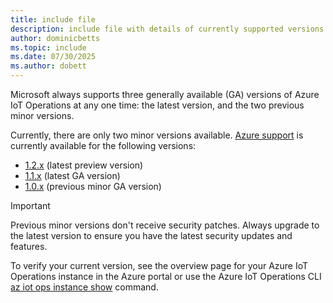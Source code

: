 ```yaml
---
title: include file
description: include file with details of currently supported versions
author: dominicbetts
ms.topic: include
ms.date: 07/30/2025
ms.author: dobett
---
```


Microsoft always supports three generally available (GA) versions of Azure IoT Operations at any one time: the latest version, and the two previous minor versions.

Currently, there are only two minor versions available. [Azure support](https://azure.microsoft.com/support/plans) is currently available for the following versions:

- [1.2.x](https://github.com/Azure/azure-iot-operations/releases/tag/v1.2.36) (latest preview version)
- [1.1.x](https://github.com/Azure/azure-iot-operations/releases/tag/v1.1.59) (latest GA version)
- [1.0.x](https://github.com/Azure/azure-iot-operations/releases/tag/v1.0.9) (previous minor GA version)

> [!IMPORTANT]
> Previous minor versions don't receive security patches. Always upgrade to the latest version to ensure you have the latest security updates and features.

To verify your current version, see the overview page for your Azure IoT Operations instance in the Azure portal or use the Azure IoT Operations CLI [az iot ops instance show](/cli/azure/iot/ops#az-iot-ops-show) command.
